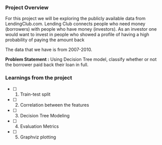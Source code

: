 ### Project Overview

 For this project we will be exploring the publicly available data from LendingClub.com. Lending Club connects people who need money (borrowers) with people who have money (investors). As an investor one would want to invest in people who showed a profile of having a high probability of paying the amount back

The data that we have is from 2007-2010.

**Problem Statement :**
Using Decision Tree model, classify whether or not the borrower paid back their loan in full.


### Learnings from the project

- [ ] 1) Train-test split
- [ ] 2) Correlation between the features
- [ ] 3) Decision Tree Modeling
- [ ] 4) Evaluation Metrics
- [ ] 5) Graphviz plotting



